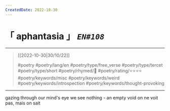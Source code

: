 ```yaml
---
CreatedDate: 2022-10-30
---
```

# &#12300; aphantasia &#12301; *`EN#108`*

---

> [[2022-10-30|30/10/22]]
> 
> #poetry 
> #poetry/lang/en 
> #poetry/type/free_verse #poetry/type/tercet #poetry/type/short 
> #poetry/rhymed/🔴 
> #poetry/rating/⭐⭐⭐⭐ 
> #poetry/keywords/misc #poetry/keywords/weird  #poetry/keywords/introspection #poetry/keywords/thought-provoking 

---

gazing through our mind's eye
we see nothing - an empty void
on ne voit pas, mais on sait